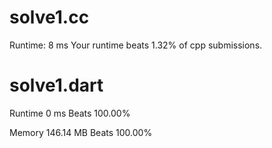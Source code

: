 # solve1.cc 

Runtime: 8 ms
Your runtime beats 1.32% of cpp submissions.

# solve1.dart

Runtime 0 ms Beats 100.00%

Memory 146.14 MB Beats 100.00%


